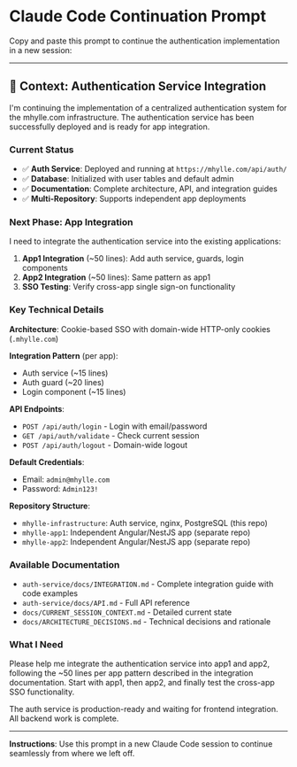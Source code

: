 # Claude Code Continuation Prompt

Copy and paste this prompt to continue the authentication implementation in a new session:

---

## 🎯 **Context: Authentication Service Integration**

I'm continuing the implementation of a centralized authentication system for the mhylle.com infrastructure. The authentication service has been successfully deployed and is ready for app integration.

### **Current Status**
- ✅ **Auth Service**: Deployed and running at `https://mhylle.com/api/auth/`
- ✅ **Database**: Initialized with user tables and default admin
- ✅ **Documentation**: Complete architecture, API, and integration guides
- ✅ **Multi-Repository**: Supports independent app deployments

### **Next Phase: App Integration**
I need to integrate the authentication service into the existing applications:

1. **App1 Integration** (~50 lines): Add auth service, guards, login components
2. **App2 Integration** (~50 lines): Same pattern as app1  
3. **SSO Testing**: Verify cross-app single sign-on functionality

### **Key Technical Details**

**Architecture**: Cookie-based SSO with domain-wide HTTP-only cookies (`.mhylle.com`)

**Integration Pattern** (per app):
- Auth service (~15 lines)
- Auth guard (~20 lines)  
- Login component (~15 lines)

**API Endpoints**:
- `POST /api/auth/login` - Login with email/password
- `GET /api/auth/validate` - Check current session
- `POST /api/auth/logout` - Domain-wide logout

**Default Credentials**:
- Email: `admin@mhylle.com`
- Password: `Admin123!`

**Repository Structure**:
- `mhylle-infrastructure`: Auth service, nginx, PostgreSQL (this repo)
- `mhylle-app1`: Independent Angular/NestJS app (separate repo)
- `mhylle-app2`: Independent Angular/NestJS app (separate repo)

### **Available Documentation**
- `auth-service/docs/INTEGRATION.md` - Complete integration guide with code examples
- `auth-service/docs/API.md` - Full API reference
- `docs/CURRENT_SESSION_CONTEXT.md` - Detailed current state
- `docs/ARCHITECTURE_DECISIONS.md` - Technical decisions and rationale

### **What I Need**

Please help me integrate the authentication service into app1 and app2, following the ~50 lines per app pattern described in the integration documentation. Start with app1, then app2, and finally test the cross-app SSO functionality.

The auth service is production-ready and waiting for frontend integration. All backend work is complete.

---

**Instructions**: Use this prompt in a new Claude Code session to continue seamlessly from where we left off.